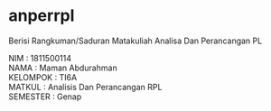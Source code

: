 # anperrpl
Berisi Rangkuman/Saduran Matakuliah Analisa Dan Perancangan PL

NIM       : 1811500114<br>
NAMA      : Maman Abdurahman<br>
KELOMPOK  : TI6A<br>
MATKUL    : Analisis Dan Perancangan RPL<br>
SEMESTER  : Genap<br>

